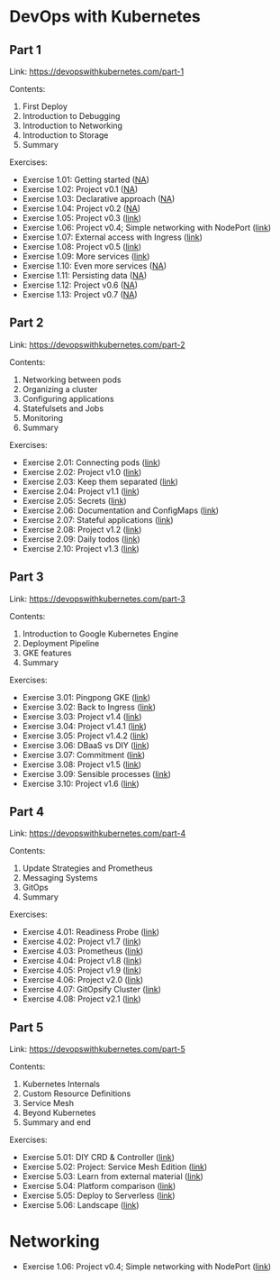 # DevOps with Kubernetes

## Part 1

Link: <https://devopswithkubernetes.com/part-1>

Contents:

1. First Deploy
2. Introduction to Debugging
3. Introduction to Networking
4. Introduction to Storage
5. Summary

Exercises:

- Exercise 1.01: Getting started ([NA]())
- Exercise 1.02: Project v0.1 ([NA]())
- Exercise 1.03: Declarative approach ([NA]())
- Exercise 1.04: Project v0.2 ([NA]())
- Exercise 1.05: Project v0.3 ([link](./exercises/ex-1-05-v03/README.md))
- Exercise 1.06: Project v0.4; Simple networking with NodePort ([link](./exercises/ex-1-06-v04/README.md))
- Exercise 1.07: External access with Ingress ([link](./exercises/ex-1-07/README.md))
- Exercise 1.08: Project v0.5 ([link](./exercises/ex-1-08-v05/README.md))
- Exercise 1.09: More services ([link](./exercises/ex-1-09/README.md))
- Exercise 1.10: Even more services ([NA]())
- Exercise 1.11: Persisting data ([NA]())
- Exercise 1.12: Project v0.6 ([NA]())
- Exercise 1.13: Project v0.7 ([NA]())

## Part 2

Link: <https://devopswithkubernetes.com/part-2>

Contents:

1. Networking between pods
2. Organizing a cluster
3. Configuring applications
4. Statefulsets and Jobs
5. Monitoring
6. Summary

Exercises:

- Exercise 2.01: Connecting pods ([link]())
- Exercise 2.02: Project v1.0 ([link]())
- Exercise 2.03: Keep them separated ([link]())
- Exercise 2.04: Project v1.1 ([link]())
- Exercise 2.05: Secrets ([link]())
- Exercise 2.06: Documentation and ConfigMaps ([link]())
- Exercise 2.07: Stateful applications ([link]())
- Exercise 2.08: Project v1.2 ([link]())
- Exercise 2.09: Daily todos ([link]())
- Exercise 2.10: Project v1.3 ([link]())

## Part 3

Link: <https://devopswithkubernetes.com/part-3>

Contents:

1. Introduction to Google Kubernetes Engine
2. Deployment Pipeline
3. GKE features
4. Summary

Exercises:

- Exercise 3.01: Pingpong GKE ([link]())
- Exercise 3.02: Back to Ingress ([link]())
- Exercise 3.03: Project v1.4 ([link]())
- Exercise 3.04: Project v1.4.1 ([link]())
- Exercise 3.05: Project v1.4.2 ([link]())
- Exercise 3.06: DBaaS vs DIY ([link]())
- Exercise 3.07: Commitment ([link]())
- Exercise 3.08: Project v1.5 ([link]())
- Exercise 3.09: Sensible processes ([link]())
- Exercise 3.10: Project v1.6 ([link]())

## Part 4

Link: <https://devopswithkubernetes.com/part-4>

Contents:

1. Update Strategies and Prometheus
2. Messaging Systems
3. GitOps
4. Summary

Exercises:

- Exercise 4.01: Readiness Probe ([link]())
- Exercise 4.02: Project v1.7 ([link]())
- Exercise 4.03: Prometheus ([link]())
- Exercise 4.04: Project v1.8 ([link]())
- Exercise 4.05: Project v1.9 ([link]())
- Exercise 4.06: Project v2.0 ([link]())
- Exercise 4.07: GitOpsify Cluster ([link]())
- Exercise 4.08: Project v2.1 ([link]())

## Part 5

Link: <https://devopswithkubernetes.com/part-5>

Contents:

1. Kubernetes Internals
2. Custom Resource Definitions
3. Service Mesh
4. Beyond Kubernetes
5. Summary and end

Exercises:

- Exercise 5.01: DIY CRD & Controller ([link]())
- Exercise 5.02: Project: Service Mesh Edition ([link]())
- Exercise 5.03: Learn from external material ([link]())
- Exercise 5.04: Platform comparison ([link]())
- Exercise 5.05: Deploy to Serverless ([link]())
- Exercise 5.06: Landscape ([link]())

# Networking
- Exercise 1.06: Project v0.4; Simple networking with NodePort ([link](./exercises/ex-1-06-v04/README.md))